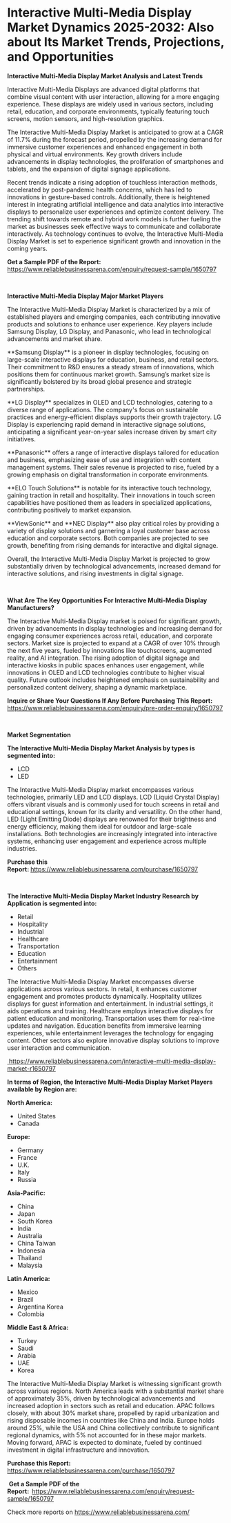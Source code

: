 <p><h1>Interactive Multi-Media Display Market Dynamics 2025-2032: Also about Its Market Trends, Projections, and Opportunities</h1></p><p><strong>Interactive Multi-Media Display Market Analysis and Latest Trends</strong></p>
<p><p>Interactive Multi-Media Displays are advanced digital platforms that combine visual content with user interaction, allowing for a more engaging experience. These displays are widely used in various sectors, including retail, education, and corporate environments, typically featuring touch screens, motion sensors, and high-resolution graphics.</p><p>The Interactive Multi-Media Display Market is anticipated to grow at a CAGR of 11.7% during the forecast period, propelled by the increasing demand for immersive customer experiences and enhanced engagement in both physical and virtual environments. Key growth drivers include advancements in display technologies, the proliferation of smartphones and tablets, and the expansion of digital signage applications.</p><p>Recent trends indicate a rising adoption of touchless interaction methods, accelerated by post-pandemic health concerns, which has led to innovations in gesture-based controls. Additionally, there is heightened interest in integrating artificial intelligence and data analytics into interactive displays to personalize user experiences and optimize content delivery. The trending shift towards remote and hybrid work models is further fueling the market as businesses seek effective ways to communicate and collaborate interactively. As technology continues to evolve, the Interactive Multi-Media Display Market is set to experience significant growth and innovation in the coming years.</p></p>
<p><strong>Get a Sample PDF of the Report:&nbsp;</strong> <a href="https://www.reliablebusinessarena.com/enquiry/request-sample/1650797?utm_campaign=3115&utm_medium=2&utm_source=Github&utm_content=ia&utm_term=23032025&utm_id=interactive-multi-media-display">https://www.reliablebusinessarena.com/enquiry/request-sample/1650797</a></p>
<p>&nbsp;</p>
<p><strong>Interactive Multi-Media Display Major Market Players</strong></p>
<p><p>The Interactive Multi-Media Display Market is characterized by a mix of established players and emerging companies, each contributing innovative products and solutions to enhance user experience. Key players include Samsung Display, LG Display, and Panasonic, who lead in technological advancements and market share.</p><p>**Samsung Display** is a pioneer in display technologies, focusing on large-scale interactive displays for education, business, and retail sectors. Their commitment to R&D ensures a steady stream of innovations, which positions them for continuous market growth. Samsung’s market size is significantly bolstered by its broad global presence and strategic partnerships.</p><p>**LG Display** specializes in OLED and LCD technologies, catering to a diverse range of applications. The company's focus on sustainable practices and energy-efficient displays supports their growth trajectory. LG Display is experiencing rapid demand in interactive signage solutions, anticipating a significant year-on-year sales increase driven by smart city initiatives.</p><p>**Panasonic** offers a range of interactive displays tailored for education and business, emphasizing ease of use and integration with content management systems. Their sales revenue is projected to rise, fueled by a growing emphasis on digital transformation in corporate environments.</p><p>**ELO Touch Solutions** is notable for its interactive touch technology, gaining traction in retail and hospitality. Their innovations in touch screen capabilities have positioned them as leaders in specialized applications, contributing positively to market expansion.</p><p>**ViewSonic** and **NEC Display** also play critical roles by providing a variety of display solutions and garnering a loyal customer base across education and corporate sectors. Both companies are projected to see growth, benefiting from rising demands for interactive and digital signage.</p><p>Overall, the Interactive Multi-Media Display Market is projected to grow substantially driven by technological advancements, increased demand for interactive solutions, and rising investments in digital signage.</p></p>
<p>&nbsp;</p>
<p><strong>What Are The Key Opportunities For Interactive Multi-Media Display Manufacturers?</strong></p>
<p><p>The Interactive Multi-Media Display market is poised for significant growth, driven by advancements in display technologies and increasing demand for engaging consumer experiences across retail, education, and corporate sectors. Market size is projected to expand at a CAGR of over 10% through the next five years, fueled by innovations like touchscreens, augmented reality, and AI integration. The rising adoption of digital signage and interactive kiosks in public spaces enhances user engagement, while innovations in OLED and LCD technologies contribute to higher visual quality. Future outlook includes heightened emphasis on sustainability and personalized content delivery, shaping a dynamic marketplace.</p></p>
<p><strong>Inquire or Share Your Questions If Any Before Purchasing This Report:</strong> <a href="https://www.reliablebusinessarena.com/enquiry/pre-order-enquiry/1650797?utm_campaign=3115&utm_medium=2&utm_source=Github&utm_content=ia&utm_term=23032025&utm_id=interactive-multi-media-display">https://www.reliablebusinessarena.com/enquiry/pre-order-enquiry/1650797</a></p>
<p>&nbsp;</p>
<p><strong>Market Segmentation</strong></p>
<p><strong>The Interactive Multi-Media Display Market Analysis by types is segmented into:</strong></p>
<p><ul><li>LCD</li><li>LED</li></ul></p>
<p><p>The Interactive Multi-Media Display market encompasses various technologies, primarily LED and LCD displays. LCD (Liquid Crystal Display) offers vibrant visuals and is commonly used for touch screens in retail and educational settings, known for its clarity and versatility. On the other hand, LED (Light Emitting Diode) displays are renowned for their brightness and energy efficiency, making them ideal for outdoor and large-scale installations. Both technologies are increasingly integrated into interactive systems, enhancing user engagement and experience across multiple industries.</p></p>
<p><strong>Purchase this Report:&nbsp;</strong><a href="https://www.reliablebusinessarena.com/purchase/1650797?utm_campaign=3115&utm_medium=2&utm_source=Github&utm_content=ia&utm_term=23032025&utm_id=interactive-multi-media-display">https://www.reliablebusinessarena.com/purchase/1650797</a></p>
<p>&nbsp;</p>
<p><strong>The Interactive Multi-Media Display Market Industry Research by Application is segmented into:</strong></p>
<p><ul><li>Retail</li><li>Hospitality</li><li>Industrial</li><li>Healthcare</li><li>Transportation</li><li>Education</li><li>Entertainment</li><li>Others</li></ul></p>
<p><p>The Interactive Multi-Media Display Market encompasses diverse applications across various sectors. In retail, it enhances customer engagement and promotes products dynamically. Hospitality utilizes displays for guest information and entertainment. In industrial settings, it aids operations and training. Healthcare employs interactive displays for patient education and monitoring. Transportation uses them for real-time updates and navigation. Education benefits from immersive learning experiences, while entertainment leverages the technology for engaging content. Other sectors also explore innovative display solutions to improve user interaction and communication.</p></p>
<p><a href="https://www.reliablebusinessarena.com/interactive-multi-media-display-market-r1650797?utm_campaign=3115&utm_medium=2&utm_source=Github&utm_content=ia&utm_term=23032025&utm_id=interactive-multi-media-display">&nbsp;https://www.reliablebusinessarena.com/interactive-multi-media-display-market-r1650797</a></p>
<p><strong>In terms of Region, the Interactive Multi-Media Display Market Players available by Region are:</strong></p>
<p>
    <p> <strong> North America: </strong>
        <ul>
            <li>United States</li>
            <li>Canada</li>
        </ul>
        </p> 
    <p> <strong> Europe: </strong>
        <ul>
            <li>Germany</li>
            <li>France</li>
            <li>U.K.</li>
            <li>Italy</li>
            <li>Russia</li>
        </ul>
        </p> 
    <p> <strong> Asia-Pacific: </strong>
        <ul>
            <li>China</li>
            <li>Japan</li>
            <li>South Korea</li>
            <li>India</li>
            <li>Australia</li>
            <li>China Taiwan</li>
            <li>Indonesia</li>
            <li>Thailand</li>
            <li>Malaysia</li>
        </ul>
        </p> 
    <p> <strong> Latin America: </strong>
        <ul>
            <li>Mexico</li>
            <li>Brazil</li>
            <li>Argentina Korea</li>
            <li>Colombia</li>
        </ul>
        </p> 
    <p> <strong> Middle East & Africa: </strong>
        <ul>
            <li>Turkey</li>
            <li>Saudi</li>
            <li>Arabia</li>
            <li>UAE</li>
            <li>Korea</li>
        </ul>
    </p>
    </p>
<p><p>The Interactive Multi-Media Display Market is witnessing significant growth across various regions. North America leads with a substantial market share of approximately 35%, driven by technological advancements and increased adoption in sectors such as retail and education. APAC follows closely, with about 30% market share, propelled by rapid urbanization and rising disposable incomes in countries like China and India. Europe holds around 25%, while the USA and China collectively contribute to significant regional dynamics, with 5% not accounted for in these major markets. Moving forward, APAC is expected to dominate, fueled by continued investment in digital infrastructure and innovation.</p></p>
<p><strong>Purchase this Report: </strong><a href="https://www.reliablebusinessarena.com/purchase/1650797?utm_campaign=3115&utm_medium=2&utm_source=Github&utm_content=ia&utm_term=23032025&utm_id=interactive-multi-media-display">https://www.reliablebusinessarena.com/purchase/1650797</a></p>
<p>&nbsp;<strong>Get a Sample PDF of the Report:&nbsp;&nbsp;</strong><a href="https://www.reliablebusinessarena.com/enquiry/request-sample/1650797?utm_campaign=3115&utm_medium=2&utm_source=Github&utm_content=ia&utm_term=23032025&utm_id=interactive-multi-media-display">https://www.reliablebusinessarena.com/enquiry/request-sample/1650797</a></p>
<p><strong></strong></p>
<p>Check more reports on <a href="https://www.reliablebusinessarena.com/?utm_campaign=3115&utm_medium=2&utm_source=Github&utm_content=ia&utm_term=23032025&utm_id=interactive-multi-media-display">https://www.reliablebusinessarena.com/</a></p>
